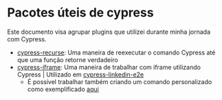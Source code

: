 # Pacotes úteis de cypress
Este documento visa agrupar plugins que utilizei durante minha jornada com Cypress.

- [cypress-recurse](https://github.com/bahmutov/cypress-recurse): Uma maneira de reexecutar o comando Cypress até que uma função retorne verdadeiro
- [cypress-iframe](https://gitlab.com/kgroat/cypress-iframe): Uma maneira de trabalhar com iframe utilizando Cypress | Utilizado em [cypress-linkedin-e2e](https://github.com/luisantoniosasilva/cypress-linkedin-e2e)
  - É possível trabalhar também criando um comando personalizado como exemplificado [aqui](https://github.com/chanonroy/cypress-iframe-example) 
